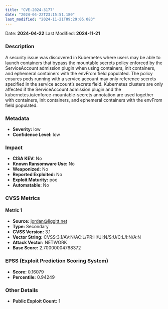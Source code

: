```yaml
---
title: "CVE-2024-3177"
date: "2024-04-22T23:15:51.180"
last_modified: "2024-11-21T09:29:05.083"
---
```


Date: **2024-04-22** Last Modified: **2024-11-21**

### Description  
A security issue was discovered in Kubernetes where users may be able to launch containers that bypass the mountable secrets policy enforced by the ServiceAccount admission plugin when using containers, init containers, and ephemeral containers with the envFrom field populated. The policy ensures pods running with a service account may only reference secrets specified in the service account’s secrets field. Kubernetes clusters are only affected if the ServiceAccount admission plugin and the kubernetes.io/enforce-mountable-secrets annotation are used together with containers, init containers, and ephemeral containers with the envFrom field populated.

### Metadata  
- **Severity:** low
- **Confidence Level:** low

### Impact  
- **CISA KEV:** No
- **Known Ransomware Use:** No
- **Weaponized:** No
- **Reported Exploited:** No
- **Exploit Maturity:** poc
- **Automatable:** No

### CVSS Metrics  

#### Metric 1
- **Source:** jordan@liggitt.net
- **Type:** Secondary
- **CVSS Version:** 3.1
- **Vector String:** CVSS:3.1/AV:N/AC:L/PR:H/UI:N/S:U/C:L/I:N/A:N
- **Attack Vector:** NETWORK
- **Base Score:** 2.70000004768372


### EPSS (Exploit Prediction Scoring System)  
- **Score:** 0.16079
- **Percentile:** 0.94249

### Other Details  
- **Public Exploit Count:** 1

